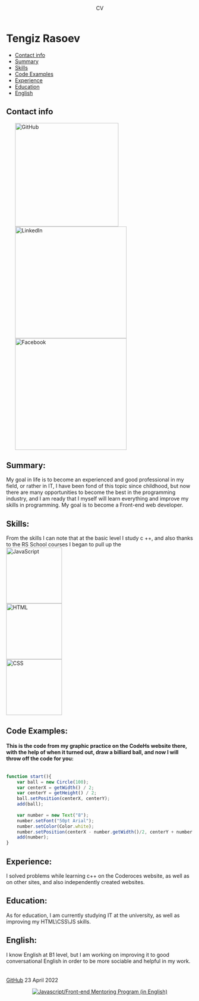 <header>CV</header>
<h1>Tengiz Rasoev</h1>
  <nav>
    <ul>
      <li><a href="#contact-info">Contact info</a></li>
      <li><a href="#summary">Summary</a></li>
      <li><a href="#skills">Skills</a></li>
      <li><a href="#code-examples">Code Examples</a></li>
      <li><a href="#experience">Experience</a></li>
      <li><a href="#education">Education</a></li>
      <li><a href="#english">English</a></li>
      </ul>
  </nav>

<h2 id="contact-info">Contact info</h2>
  <ul> 
  <a href="https://github.com/Kratosfys"/><img border="0" alt="GitHub" src="https://miro.medium.com/max/719/1*26XR2RfPsSmFd_Q6EA0SrA.png" width="278" ><a/>
  <a href="https://www.linkedin.com/in/tengiz-rasoev-496732238/"/><img border="0" alt="LinkedIn" src="https://content.linkedin.com/content/dam/me/brand/en-us/brand-home/logos/01-dsk-e8-v2.png.original.png"  width="300"><a/>
  <a href="https://www.facebook.com/profile.php?id=100009615092297"/><img border="0" alt="Facebook" src="https://encrypted-tbn0.gstatic.com/images?q=tbn:ANd9GcQvEREl3OZMVP6bbivdohHCaLvg-edHeePPqA&usqp=CAU" width="300"><a/>
  </ul>
  
  <h2 id="summary">Summary: </h2>
My goal in life is to become an experienced and good professional in my field, or rather in IT, I have been fond of this topic since childhood, but now there are many opportunities to become the best in the programming industry, and I am ready that I myself will learn everything and improve my skills in programming. My goal is to become a Front-end web developer. 
<h2 id="skills">Skills:</h2>
From the skills I can note that at the basic level I study c ++, and also thanks to the RS School courses I began to pull up the 

<br>
  <img src="https://www.softfluent.fr/wp-content/uploads/2019/10/javascript.png" alt="JavaScript" width="150"> 
   <br> <img src="https://pixelmechanics.com.sg/wp-content/uploads/2019/06/html5-logo-for-web-development.png" alt="HTML" width="150" >
    <br> <img src="https://miro.medium.com/max/870/1*fC1TiemRWYDWObQUlpAnBg.png" alt="CSS" width="150"> 

  
<h2 id="code-examples">Code Examples: </h2>
<h4>This is the code from my graphic practice on the CodeHs website there, with the help of when it turned out, draw a billiard ball, and now I will throw off the code for you: </h4>

```js

function start(){ 
    var ball = new Circle(100);
    var centerX = getWidth() / 2;
    var centerY = getHeight() / 2;
    ball.setPosition(centerX, centerY);
    add(ball); 
    
    var number = new Text("8");
    number.setFont("50pt Arial");
    number.setColor(Color.white);
    number.setPosition(centerX - number.getWidth()/2, centerY + number.getHeight()/2);
    add(number);
}

```

<h2 id="experience">Experience:</h2>
I solved problems while learning c++ on the Coderoces website, as well as on other sites, and also independently created websites.
<h2 id="education">Education:</h2>
As for education, I am currently studying IT at the university, as well as improving my HTML\CSS\JS skills.
<h2 id="english">English:</h2>
I know English at B1 level, but I am working on improving it to good conversational English in order to be more sociable and helpful in my work.

<footer>
  <br>
  <br>
  <a href="https://github.com/Kratosfys">GitHub</a> 23 April 2022
  <p style="text-align:center;">
    <a href="https://rs.school/js-en"/><img border="0" alt="Javascript/Front-end Mentoring Program (in English)" src="https://miro.medium.com/max/280/1*v3KpRHTsdIK_91OB8C1jPw.png"><a/>
    </p>
  </footer>

